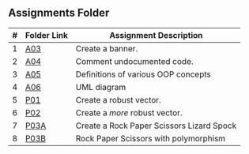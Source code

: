 ##  Assignments Folder
| # | Folder Link                                                                         | Assignment Description                    |
|:-:|-------------------------------------------------------------------------------------|-------------------------------------------|
| 1 | [A03](https://github.com/dylanmilesmsu/2142-OOP-MILES/tree/main/Assignments/A03/)   | Create a banner.                          |
| 2 | [A04](https://github.com/dylanmilesmsu/2142-OOP-MILES/tree/main/Assignments/A04/)   | Comment undocumented code.                |
| 3 | [A05](https://github.com/dylanmilesmsu/2142-OOP-MILES/wiki/)                        | Definitions of various OOP concepts       |
| 4 | [A06](https://github.com/dylanmilesmsu/2142-OOP-MILES/tree/main/Assignments/A06/)   | UML diagram                               |
| 5 | [P01](https://github.com/dylanmilesmsu/2142-OOP-MILES/tree/main/Assignments/P01/)   | Create a robust vector.                   |
| 6 | [P02](https://github.com/dylanmilesmsu/2142-OOP-MILES/tree/main/Assignments/P02/)   | Create a *more* robust vector.            |
| 7 | [P03A](https://github.com/dylanmilesmsu/2142-OOP-MILES/tree/main/Assignments/P03A/) | Create a Rock Paper Scissors Lizard Spock |
| 8 | [P03B](https://github.com/dylanmilesmsu/2142-OOP-MILES/tree/main/Assignments/P03B/) | Rock Paper Scissors with polymorphism     |
